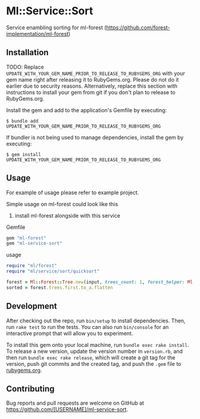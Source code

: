 # Ml::Service::Sort

Service enambling sorting for ml-forest (https://github.com/forest-implementation/ml-forest)

## Installation

TODO: Replace `UPDATE_WITH_YOUR_GEM_NAME_PRIOR_TO_RELEASE_TO_RUBYGEMS_ORG` with your gem name right after releasing it to RubyGems.org. Please do not do it earlier due to security reasons. Alternatively, replace this section with instructions to install your gem from git if you don't plan to release to RubyGems.org.

Install the gem and add to the application's Gemfile by executing:

    $ bundle add UPDATE_WITH_YOUR_GEM_NAME_PRIOR_TO_RELEASE_TO_RUBYGEMS_ORG

If bundler is not being used to manage dependencies, install the gem by executing:

    $ gem install UPDATE_WITH_YOUR_GEM_NAME_PRIOR_TO_RELEASE_TO_RUBYGEMS_ORG

## Usage

For example of usage please refer to example project.

Simple usage on ml-forest could look like this

1. install ml-forest alongside with this service

Gemfile
```Ruby
gem "ml-forest"
gem "ml-service-sort"
```

usage
```ruby
require "ml/forest"
require "ml/service/sort/quicksort"

forest = Ml::Forest::Tree.new(input, trees_count: 1, forest_helper: Ml::Service::Sort::QuickSort.new)
sorted = forest.trees.first.to_a.flatten
```

## Development

After checking out the repo, run `bin/setup` to install dependencies. Then, run `rake test` to run the tests. You can also run `bin/console` for an interactive prompt that will allow you to experiment.

To install this gem onto your local machine, run `bundle exec rake install`. To release a new version, update the version number in `version.rb`, and then run `bundle exec rake release`, which will create a git tag for the version, push git commits and the created tag, and push the `.gem` file to [rubygems.org](https://rubygems.org).

## Contributing

Bug reports and pull requests are welcome on GitHub at https://github.com/[USERNAME]/ml-service-sort.
